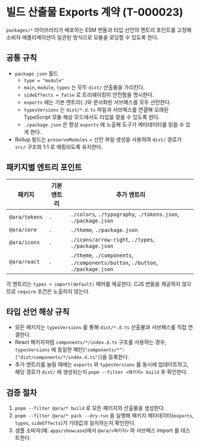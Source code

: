 # 빌드 산출물 Exports 계약 (T-000023)

`packages/*` 라이브러리가 배포하는 ESM 번들과 타입 선언의 엔트리 포인트를 고정해 소비자 애플리케이션이 일관된 방식으로 모듈을 로딩할 수 있도록 한다.

## 공통 규칙

- `package.json` 필드
  - `type = "module"`
  - `main`, `module`, `types` 는 모두 `dist/` 산출물을 가리킨다.
  - `sideEffects = false` 로 트리쉐이킹이 안전함을 명시한다.
  - `exports` 에는 기본 엔트리(`.`)와 문서화된 서브패스를 모두 선언한다.
  - `typesVersions` 는 `dist/*.d.ts` 파일과 서브패스를 연결해 오래된 TypeScript 모듈 해상 모드에서도 타입을 찾을 수 있도록 한다.
  - `./package.json` 은 항상 `exports` 에 노출해 도구가 메타데이터를 읽을 수 있게 한다.
- Rollup 빌드는 `preserveModules` + 선언 파일 생성을 사용하여 `dist/` 경로가 `src/` 구조와 1:1 로 매핑되도록 유지한다.

## 패키지별 엔트리 포인트

| 패키지 | 기본 엔트리 | 추가 엔트리 |
| --- | --- | --- |
| `@ara/tokens` | `.` | `./colors`, `./typography`, `./tokens.json`, `./package.json` |
| `@ara/core` | `.` | `./theme`, `./package.json` |
| `@ara/icons` | `.` | `./icons/arrow-right`, `./types`, `./package.json` |
| `@ara/react` | `.` | `./theme`, `./components`, `./components/button`, `./button`, `./package.json` |

각 엔트리는 `types + import(default)` 페어를 제공한다. CJS 번들을 제공하지 않으므로 `require` 조건은 노출하지 않는다.

## 타입 선언 해상 규칙

- 모든 패키지는 `typesVersions` 를 통해 `dist/*.d.ts` 산출물과 서브패스를 직접 연결한다.
- React 패키지처럼 `components/*/index.d.ts` 구조를 사용하는 경우, `typesVersions` 에 동일한 패턴(`"components/*": ["dist/components/*/index.d.ts"]`)을 등록한다.
- 추가 엔트리를 늘릴 때에는 `exports` 와 `typesVersions` 를 동시에 업데이트하고, 해당 경로가 `dist/` 에 생성되는지 `pnpm --filter <패키지> build` 후 확인한다.

## 검증 절차

1. `pnpm --filter @ara/* build` 로 모든 패키지의 산출물을 생성한다.
2. `pnpm --filter @ara/* pack --dry-run` 을 실행해 패키지 메타데이터(`exports`, `types`, `sideEffects`)가 기대값과 일치하는지 확인한다.
3. 샘플 소비자(예: `apps/showcase`)에서 `@ara/<패키지>` 와 서브패스 import 를 테스트한다.

